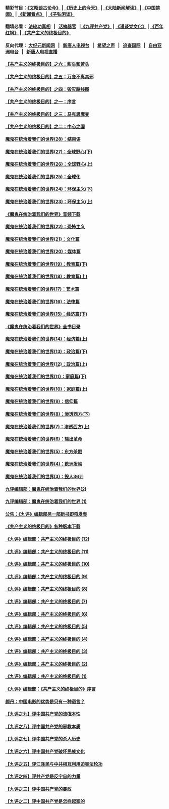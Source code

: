 #### 精彩节目：[《文昭谈古论今》](http://155.138.205.71/wenzhao) | [《历史上的今天》](http://155.138.205.71/today-in-history) | [《大陆新闻解读》](http://155.138.205.71/ntdtv-comedy) | [《中国禁闻》](http://155.138.205.71/ntdtv-news) | [《新闻看点》](http://155.138.205.71/news-insight) | [《子弘闲谈》](http://155.138.205.71/zihongxiantan/) 

 #### 翻墙必看： [法轮功真相](http://155.138.205.71:10000/videos/truth.html) &nbsp;&nbsp;|&nbsp;&nbsp; [活摘器官](http://155.138.205.71:10000/videos/res/Organs/) &nbsp;&nbsp;|[《九评共产党》](http://155.138.205.71:10000/videos/jiuping) | [《漫谈党文化》](http://155.138.205.71:10000/videos/mtdwh) | [《百年红祸》](http://155.138.205.71:10000/videos/bnhh) | [《共产主义的终极目的》](http://155.138.205.71:10000/videos/res/zjmd) 

 #### 反向代理： [大纪元新闻网](http://155.138.205.71:10080/) &nbsp;&nbsp;|&nbsp;&nbsp; [新唐人电视台](http://155.138.205.71:8000/) &nbsp;&nbsp;|&nbsp;&nbsp; [希望之声](http://155.138.205.71:8200/) &nbsp;&nbsp;|&nbsp;&nbsp; [追查国际](http://155.138.205.71:10010/) &nbsp;&nbsp;|&nbsp;&nbsp; [自由亚洲电台](http://155.138.205.71:9800/) &nbsp;&nbsp;|&nbsp;&nbsp; [新唐人电视直播](http://155.138.205.71/) 

#### [【共产主义的终极目的】之六：甜头和苦头](../pages/nsc422/n11096971.md?t=03081536) 

#### [【共产主义的终极目的】之五：万变不离其邪](../pages/nsc422/n11091285.md?t=03081536) 

#### [【共产主义的终极目的】之四：毁灭路线图](../pages/nsc422/n11086284.md?t=03081536) 

#### [【共产主义的终极目的】之一：序言](../pages/nsc422/n11086077.md?t=03081536) 

#### [【共产主义的终极目的】之三：马克思魔变](../pages/nsc422/n11061941.md?t=03081536) 

#### [【共产主义的终极目的】之二：中心之国](../pages/nsc422/n11047728.md?t=03081536) 

#### [魔鬼在统治着我们的世界(28)：结束语](../pages/nsc422/n10936246.md?t=03081536) 

#### [魔鬼在统治着我们的世界(27)：全球野心(下)](../pages/nsc422/n10928319.md?t=03081536) 

#### [魔鬼在统治着我们的世界(26)：全球野心(上)](../pages/nsc422/n10900318.md?t=03081536) 

#### [魔鬼在统治着我们的世界(25)：全球化](../pages/nsc422/n10788205.md?t=03081536) 

#### [魔鬼在统治着我们的世界(24)：环保主义(下)](../pages/nsc422/n10695307.md?t=03081536) 

#### [魔鬼在统治着我们的世界(23)：环保主义(上)](../pages/nsc422/n10688613.md?t=03081536) 

#### [《魔鬼在统治着我们的世界》音频下载](../pages/nsc422/n10635553.md?t=03081536) 

#### [魔鬼在统治着我们的世界(22)：恐怖主义](../pages/nsc422/n10614727.md?t=03081536) 

#### [魔鬼在统治着我们的世界(21)：文化篇](../pages/nsc422/n10597706.md?t=03081536) 

#### [魔鬼在统治着我们的世界(20)：媒体篇](../pages/nsc422/n10586579.md?t=03081536) 

#### [魔鬼在统治着我们的世界(19)：教育篇(下)](../pages/nsc422/n10564808.md?t=03081536) 

#### [魔鬼在统治着我们的世界(18)：教育篇(上)](../pages/nsc422/n10526970.md?t=03081536) 

#### [魔鬼在统治着我们的世界(17)：艺术篇](../pages/nsc422/n10499093.md?t=03081536) 

#### [魔鬼在统治着我们的世界(16)：法律篇](../pages/nsc422/n10485969.md?t=03081536) 

#### [魔鬼在统治着我们的世界(15)：经济篇(下)](../pages/nsc422/n10469975.md?t=03081536) 

#### [《魔鬼在统治着我们的世界》全书目录](../pages/nsc422/n10464261.md?t=03081536) 

#### [魔鬼在统治着我们的世界(14)：经济篇(上)](../pages/nsc422/n10457370.md?t=03081536) 

#### [魔鬼在统治着我们的世界(13)：政治篇(下)](../pages/nsc422/n10448270.md?t=03081536) 

#### [魔鬼在统治着我们的世界(12)：政治篇(上)](../pages/nsc422/n10444576.md?t=03081536) 

#### [魔鬼在统治着我们的世界(11)：家庭篇(下)](../pages/nsc422/n10440961.md?t=03081536) 

#### [魔鬼在统治着我们的世界(10)：家庭篇(上)](../pages/nsc422/n10435448.md?t=03081536) 

#### [魔鬼在统治着我们的世界(9)：信仰篇](../pages/nsc422/n10432159.md?t=03081536) 

#### [魔鬼在统治着我们的世界(8)：渗透西方(下)](../pages/nsc422/n10429603.md?t=03081536) 

#### [魔鬼在统治着我们的世界(7)：渗透西方(上)](../pages/nsc422/n10426013.md?t=03081536) 

#### [魔鬼在统治着我们的世界(6)：输出革命](../pages/nsc422/n10421536.md?t=03081536) 

#### [魔鬼在统治着我们的世界(5)：东方杀戮](../pages/nsc422/n10417707.md?t=03081536) 

#### [魔鬼在统治着我们的世界(4)：欧洲发端](../pages/nsc422/n10414890.md?t=03081536) 

#### [魔鬼在统治着我们的世界(3)：毁人36计](../pages/nsc422/n10411583.md?t=03081536) 

#### [九评编辑部：魔鬼在统治着我们的世界(2)](../pages/nsc422/n10410036.md?t=03081536) 

#### [九评编辑部：魔鬼在统治着我们的世界 (1)](../pages/nsc422/n10406825.md?t=03081536) 

#### [公告：《九评》编辑部另一部新书即将发表](../pages/nsc422/n10405104.md?t=03081536) 

#### [《共产主义的终极目的》各种版本下载](../pages/nsc422/n10022138.md?t=03081536) 

#### [《九评》编辑部：共产主义的终极目的 (12)](../pages/nsc422/n9933272.md?t=03081536) 

#### [《九评》编辑部：共产主义的终极目的 (11)](../pages/nsc422/n9924973.md?t=03081536) 

#### [《九评》编辑部：共产主义的终极目的 (10)](../pages/nsc422/n9920883.md?t=03081536) 

#### [《九评》编辑部：共产主义的终极目的 (9)](../pages/nsc422/n9916363.md?t=03081536) 

#### [《九评》编辑部：共产主义的终极目的 (8)](../pages/nsc422/n9912488.md?t=03081536) 

#### [《九评》编辑部：共产主义的终极目的 (7)](../pages/nsc422/n9901176.md?t=03081536) 

#### [《九评》编辑部：共产主义的终极目的 (6)](../pages/nsc422/n9899359.md?t=03081536) 

#### [《九评》编辑部：共产主义的终极目的 (5)](../pages/nsc422/n9893174.md?t=03081536) 

#### [《九评》编辑部：共产主义的终极目的 (4)](../pages/nsc422/n9891246.md?t=03081536) 

#### [《九评》编辑部：共产主义的终极目的 (3)](../pages/nsc422/n9879879.md?t=03081536) 

#### [《九评》编辑部：共产主义的终极目的 (2)](../pages/nsc422/n9876205.md?t=03081536) 

#### [《九评》编辑部：共产主义的终极目的 (1)](../pages/nsc422/n9865857.md?t=03081536) 

#### [《九评》编辑部：《共产主义的终极目的》序言](../pages/nsc422/n9862666.md?t=03081536) 

#### [颜丹：中国电影的优势是只有一种语言？](../pages/nsc422/n9583062.md?t=03081536) 

#### [【九评之九】评中国共产党的流氓本性](../pages/nsc422/n737542.md?t=03081536) 

#### [【九评之八】评中国共产党的邪教本质](../pages/nsc422/n735942.md?t=03081536) 

#### [【九评之七】评中国共产党的杀人历史](../pages/nsc422/n733806.md?t=03081536) 

#### [【九评之六】评中国共产党破坏民族文化](../pages/nsc422/n731667.md?t=03081536) 

#### [【九评之五】评江泽民与中共相互利用迫害法轮功](../pages/nsc422/n730058.md?t=03081536) 

#### [【九评之四】评共产党是反宇宙的力量](../pages/nsc422/n727814.md?t=03081536) 

#### [【九评之三】评中国共产党的暴政](../pages/nsc422/n725597.md?t=03081536) 

#### [【九评之二】评中国共产党是怎样起家的](../pages/nsc422/n723946.md?t=03081536) 

